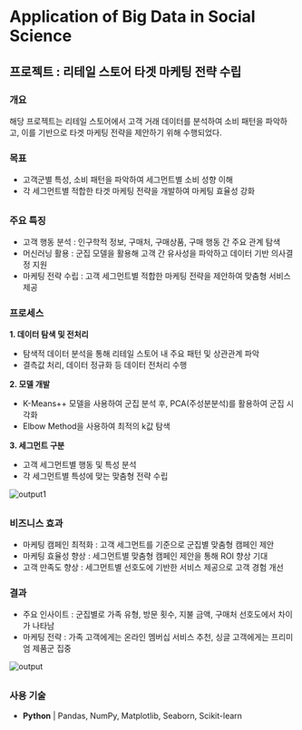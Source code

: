 # Application of Big Data in Social Science

## 프로젝트 : 리테일 스토어 타겟 마케팅 전략 수립

### 개요
해당 프로젝트는 리테일 스토어에서 고객 거래 데이터를 분석하여 소비 패턴을 파악하고, 이를 기반으로 타겟 마케팅 전략을 제안하기 위해 수행되었다. 

### 목표
- 고객군별 특성, 소비 패턴을 파악하여 세그먼트별 소비 성향 이해
- 각 세그먼트별 적합한 타겟 마케팅 전략을 개발하여 마케팅 효율성 강화

## 

### 주요 특징
- 고객 행동 분석 : 인구학적 정보, 구매처, 구매상품, 구매 행동 간 주요 관계 탐색
- 머신러닝 활용 : 군집 모델을 활용해 고객 간 유사성을 파악하고 데이터 기반 의사결정 지원
- 마케팅 전략 수립 : 고객 세그먼트별 적합한 마케팅 전략을 제안하여 맞춤형 서비스 제공

### 프로세스
**1. 데이터 탐색 및 전처리** 
- 탐색적 데이터 분석을 통해 리테일 스토어 내 주요 패턴 및 상관관계 파악
- 결측값 처리, 데이터 정규화 등 데이터 전처리 수행 

**2. 모델 개발**
- K-Means++ 모델을 사용하여 군집 분석 후, PCA(주성분분석)를 활용하여 군집 시각화 
- Elbow Method을 사용하여 최적의 k값 탐색

**3. 세그먼트 구분**
- 고객 세그먼트별 행동 및 특성 분석
- 각 세그먼트별 특성에 맞는 맞춤형 전략 수립

![output1](https://github.com/user-attachments/assets/53acbb0a-b813-44f3-960b-c8e39b196700)

## 

### 비즈니스 효과
- 마케팅 캠페인 최적화 : 고객 세그먼트를 기준으로 군집별 맞춤형 캠페인 제안
- 마케팅 효율성 향상 : 세그먼트별 맞춤형 캠페인 제안을 통해 ROI 향상 기대
- 고객 만족도 향상 : 세그먼트별 선호도에 기반한 서비스 제공으로 고객 경험 개선 

### 결과
- 주요 인사이트 : 군집별로 가족 유형, 방문 횟수, 지불 금액, 구매처 선호도에서 차이가 나타남
- 마케팅 전략 : 가족 고객에게는 온라인 멤버십 서비스 추천, 싱글 고객에게는 프리미엄 제품군 집중

![output](https://github.com/user-attachments/assets/89c0911c-e481-434e-b3a4-1334291c2897)

##

### 사용 기술
- **Python** | Pandas, NumPy, Matplotlib, Seaborn, Scikit-learn
